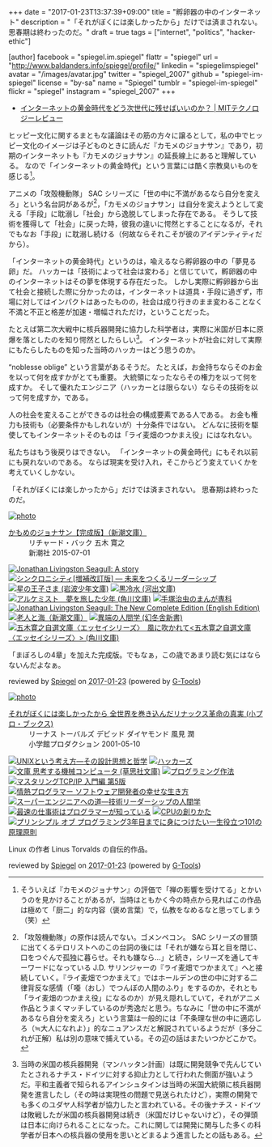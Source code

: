 +++
date = "2017-01-23T13:37:39+09:00"
title = "孵卵器の中のインターネット"
description = "「それがぼくには楽しかったから」だけでは済まされない。思春期は終わったのだ。"
draft = true
tags = ["internet", "politics", "hacker-ethic"]

[author]
  facebook = "spiegel.im.spiegel"
  flattr = "spiegel"
  url = "http://www.baldanders.info/spiegel/profile/"
  linkedin = "spiegelimspiegel"
  avatar = "/images/avatar.jpg"
  twitter = "spiegel_2007"
  github = "spiegel-im-spiegel"
  license = "by-sa"
  name = "Spiegel"
  tumblr = "spiegel-im-spiegel"
  flickr = "spiegel"
  instagram = "spiegel_2007"
+++

- [インターネットの黄金時代をどう次世代に残せばいいのか？ | MITテクノロジーレビュー](https://www.technologyreview.jp/s/22020/the-internet-is-sick/)

ヒッピー文化に関するまともな議論はその筋の方々に譲るとして，私の中でヒッピー文化のイメージは子どものときに読んだ『カモメのジョナサン』であり，初期のインターネットも『カモメのジョナサン』の延長線上にあると理解している。
なので「インターネットの黄金時代」という言葉には酷く宗教臭いものを感じる[^js]。

[^js]: そういえば『カモメのジョナサン』の評価で「禅の影響を受けてる」とかいうのを見かけることがあるが，当時はともかく今の時点から見ればこの作品は極めて「厨二」的な内容（褒め言葉）で，仏教をなめるなと思ってしまう（笑）

アニメの「攻殻機動隊」 SAC シリーズに「世の中に不満があるなら自分を変えろ」という名台詞があるが[^sac]，「カモメのジョナサン」は自分を変えようとして変える「手段」に耽溺し「社会」から逸脱してしまった存在である。
そうして技術を獲得して「社会」に戻った時，彼我の違いに愕然とすることになるが，それでもなお「手段」に耽溺し続ける（何故ならそれこそが彼のアイデンティティだから）。

[^sac]: 「攻殻機動隊」の原作は読んでない。ゴメンペコン。 SAC シリーズの冒頭に出てくるテロリストへのこの台詞の後には「それが嫌なら耳と目を閉じ、口をつぐんで孤独に暮らせ。それも嫌なら...」と続き，シリーズを通してキーワードになっている J.D. サリンジャーの『ライ麦畑でつかまえて』へと接続していく。『ライ麦畑でつかまえて』ではホールデンの世の中に対する二律背反な感情（「唖（おし）でつんぼの人間のふり」をするのか，それとも「ライ麦畑のつかまえ役」になるのか）が見え隠れしていて，それがアニメ作品とうまくマッチしているのが秀逸だと思う。ちなみに「世の中に不満があるなら自分を変えろ」という言葉は一般的には「不条理な世の中に適応しろ（≒大人になれよ）」的なニュアンスだと解説されているようだが（多分これが正解）私は別の意味で捕えている。その辺の話はまたいつかどこかで。

「インターネットの黄金時代」というのは，喩えるなら孵卵器の中の「夢見る卵」だ。
ハッカーは「技術によって社会は変わる」と信じていて，孵卵器の中のインターネットはその夢を体現する存在だった。
しかし実際に孵卵器から出て社会と接続した際に分かったのは，インターネットは道具・手段に過ぎず，市場に対してはインパクトはあったものの，社会は成り行きのまま変わることなく不満と不正と格差が加速・増幅されただけ，ということだった。

たとえば第二次大戦中に核兵器開発に協力した科学者は，実際に米国が日本に原爆を落としたのを知り愕然としたらしい[^ab]。
インターネットが社会に対して実際にもたらしたものを知った当時のハッカーはどう思うのか。

[^ab]: 当時の米国の核兵器開発（マンハッタン計画）は既に開発競争で先んじていたとされるナチス・ドイツに対する抑止力として行われた側面が強いようだ。平和主義者で知られるアインシュタインは当時の米国大統領に核兵器開発を進言したし（その時は実現性の問題で見送られたけど），実際の開発でも多くのユダヤ人科学者が協力したと言われている。その後ナチス・ドイツは敗戦したが米国の核兵器開発は続き（米国だけじゃないけど），その弾頭は日本に向けられることになった。これに関しては開発に関与した多くの科学者が日本への核兵器の使用を思いとどまるよう進言したとの話もある。

“noblesse oblige” という言葉があるそうだ。
たとえば，お金持ちならそのお金を以って何を成すかがとても重要。
大統領になったならその権力を以って何を成すか。
そして優れたエンジニア（ハッカーとは限らない）ならその技術を以って何を成すか，である。

人の社会を変えることができるのは社会の構成要素である人である。
お金も権力も技術も（必要条件かもしれないが）十分条件ではない。
どんなに技術を駆使してもインターネットそのものは「ライ麦畑のつかまえ役」にはなれない。

私たちはもう後戻りはできない。
「インターネットの黄金時代」にもそれ以前にも戻れないのである。
ならば現実を受け入れ，そこからどう変えていくかを考えていくしかない。

「それがぼくには楽しかったから」だけでは済まされない。
思春期は終わったのだ。

<div class="hreview" ><a class="item url" href="http://www.amazon.co.jp/exec/obidos/ASIN/B01916B8V8/baldandersinf-22/"><img src="https://images-fe.ssl-images-amazon.com/images/I/41W5YDuOufL._SL160_.jpg" alt="photo" class="photo"  /></a><dl ><dt class="fn"><a class="item url" href="http://www.amazon.co.jp/exec/obidos/ASIN/B01916B8V8/baldandersinf-22/">かもめのジョナサン【完成版】（新潮文庫）</a></dt><dd>リチャード・バック 五木 寛之 </dd><dd>新潮社 2015-07-01</dd></dl><p class="similar"><a href="http://www.amazon.co.jp/exec/obidos/ASIN/B015EZUXT8/baldandersinf-22/" target="_top"><img src="http://images.amazon.com/images/P/B015EZUXT8.09._SCTHUMBZZZ_.jpg"  alt="Jonathan Livingston Seagull: A story"  /></a> <a href="http://www.amazon.co.jp/exec/obidos/ASIN/B019NZJFYE/baldandersinf-22/" target="_top"><img src="http://images.amazon.com/images/P/B019NZJFYE.09._SCTHUMBZZZ_.jpg"  alt="シンクロニシティ[増補改訂版] ― 未来をつくるリーダーシップ"  /></a> <a href="http://www.amazon.co.jp/exec/obidos/ASIN/B013DX98YE/baldandersinf-22/" target="_top"><img src="http://images.amazon.com/images/P/B013DX98YE.09._SCTHUMBZZZ_.jpg"  alt="星の王子さま (岩波少年文庫)"  /></a> <a href="http://www.amazon.co.jp/exec/obidos/ASIN/B01I1E1RTO/baldandersinf-22/" target="_top"><img src="http://images.amazon.com/images/P/B01I1E1RTO.09._SCTHUMBZZZ_.jpg"  alt="黒冷水 (河出文庫)"  /></a> <a href="http://www.amazon.co.jp/exec/obidos/ASIN/B00DE5YZZO/baldandersinf-22/" target="_top"><img src="http://images.amazon.com/images/P/B00DE5YZZO.09._SCTHUMBZZZ_.jpg"  alt="アルケミスト　夢を旅した少年 (角川文庫)"  /></a> <a href="http://www.amazon.co.jp/exec/obidos/ASIN/B013QLGMO2/baldandersinf-22/" target="_top"><img src="http://images.amazon.com/images/P/B013QLGMO2.09._SCTHUMBZZZ_.jpg"  alt="手塚治虫のまんが専科"  /></a> <a href="http://www.amazon.co.jp/exec/obidos/ASIN/B00FNVSK1M/baldandersinf-22/" target="_top"><img src="http://images.amazon.com/images/P/B00FNVSK1M.09._SCTHUMBZZZ_.jpg"  alt="Jonathan Livingston Seagull: The New Complete Edition (English Edition)"  /></a> <a href="http://www.amazon.co.jp/exec/obidos/ASIN/B01E6HG89Y/baldandersinf-22/" target="_top"><img src="http://images.amazon.com/images/P/B01E6HG89Y.09._SCTHUMBZZZ_.jpg"  alt="老人と海（新潮文庫）"  /></a> <a href="http://www.amazon.co.jp/exec/obidos/ASIN/B019F74HU2/baldandersinf-22/" target="_top"><img src="http://images.amazon.com/images/P/B019F74HU2.09._SCTHUMBZZZ_.jpg"  alt="異端の人間学 (幻冬舎新書)"  /></a> <a href="http://www.amazon.co.jp/exec/obidos/ASIN/B00UKLNNLM/baldandersinf-22/" target="_top"><img src="http://images.amazon.com/images/P/B00UKLNNLM.09._SCTHUMBZZZ_.jpg"  alt="五木寛之自選文庫〈エッセイシリーズ〉　風に吹かれて<五木寛之自選文庫〈エッセイシリーズ〉> (角川文庫)"  /></a> </p>
<p class="description">「まぼろしの4章」を加えた完成版。でもなぁ，この歳であまり読む気にはならないんだよなぁ。</p>
<p class="gtools" >reviewed by <a href='#maker' class='reviewer'>Spiegel</a> on <abbr class="dtreviewed" title="2017-01-23">2017-01-23</abbr> (powered by <a href="http://www.goodpic.com/mt/aws/index.html" >G-Tools</a>)</p>
</div>

<div class="hreview" ><a class="item url" href="http://www.amazon.co.jp/exec/obidos/ASIN/4796880011/baldandersinf-22/"><img src="https://images-fe.ssl-images-amazon.com/images/I/51WZM2W6ZBL._SL160_.jpg" alt="photo" class="photo"  /></a><dl ><dt class="fn"><a class="item url" href="http://www.amazon.co.jp/exec/obidos/ASIN/4796880011/baldandersinf-22/">それがぼくには楽しかったから 全世界を巻き込んだリナックス革命の真実 (小プロ・ブックス)</a></dt><dd>リーナス トーバルズ デビッド ダイヤモンド 風見 潤 </dd><dd>小学館プロダクション 2001-05-10</dd></dl><p class="similar"><a href="http://www.amazon.co.jp/exec/obidos/ASIN/4274064069/baldandersinf-22/" target="_top"><img src="http://images.amazon.com/images/P/4274064069.09._SCTHUMBZZZ_.jpg"  alt="UNIXという考え方―その設計思想と哲学"  /></a> <a href="http://www.amazon.co.jp/exec/obidos/ASIN/487593100X/baldandersinf-22/" target="_top"><img src="http://images.amazon.com/images/P/487593100X.09._SCTHUMBZZZ_.jpg"  alt="ハッカーズ"  /></a> <a href="http://www.amazon.co.jp/exec/obidos/ASIN/4794220588/baldandersinf-22/" target="_top"><img src="http://images.amazon.com/images/P/4794220588.09._SCTHUMBZZZ_.jpg"  alt="文庫 思考する機械コンピュータ (草思社文庫)"  /></a> <a href="http://www.amazon.co.jp/exec/obidos/ASIN/4756136494/baldandersinf-22/" target="_top"><img src="http://images.amazon.com/images/P/4756136494.09._SCTHUMBZZZ_.jpg"  alt="プログラミング作法"  /></a> <a href="http://www.amazon.co.jp/exec/obidos/ASIN/4274068765/baldandersinf-22/" target="_top"><img src="http://images.amazon.com/images/P/4274068765.09._SCTHUMBZZZ_.jpg"  alt="マスタリングTCP/IP 入門編 第5版"  /></a> <a href="http://www.amazon.co.jp/exec/obidos/ASIN/4274067939/baldandersinf-22/" target="_top"><img src="http://images.amazon.com/images/P/4274067939.09._SCTHUMBZZZ_.jpg"  alt="情熱プログラマー ソフトウェア開発者の幸せな生き方"  /></a> <a href="http://www.amazon.co.jp/exec/obidos/ASIN/4320025636/baldandersinf-22/" target="_top"><img src="http://images.amazon.com/images/P/4320025636.09._SCTHUMBZZZ_.jpg"  alt="スーパーエンジニアへの道―技術リーダーシップの人間学"  /></a> <a href="http://www.amazon.co.jp/exec/obidos/ASIN/4844374222/baldandersinf-22/" target="_top"><img src="http://images.amazon.com/images/P/4844374222.09._SCTHUMBZZZ_.jpg"  alt="最速の仕事術はプログラマーが知っている"  /></a> <a href="http://www.amazon.co.jp/exec/obidos/ASIN/4839909865/baldandersinf-22/" target="_top"><img src="http://images.amazon.com/images/P/4839909865.09._SCTHUMBZZZ_.jpg"  alt="CPUの創りかた"  /></a> <a href="http://www.amazon.co.jp/exec/obidos/ASIN/4798046140/baldandersinf-22/" target="_top"><img src="http://images.amazon.com/images/P/4798046140.09._SCTHUMBZZZ_.jpg"  alt="プリンシプル オブ プログラミング3年目までに身につけたい一生役立つ101の原理原則"  /></a> </p>
<p class="description">Linux の作者 Linus Torvalds の自伝的作品。</p>
<p class="gtools" >reviewed by <a href='#maker' class='reviewer'>Spiegel</a> on <abbr class="dtreviewed" title="2017-01-23">2017-01-23</abbr> (powered by <a href="http://www.goodpic.com/mt/aws/index.html" >G-Tools</a>)</p>
</div>

